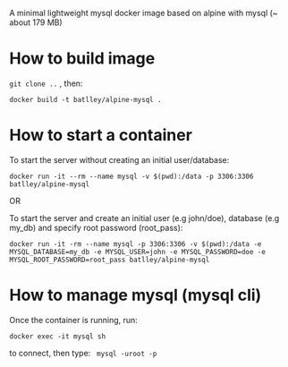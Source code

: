 A minimal lightweight  mysql docker image based on alpine with mysql (~ about 179 MB)

# How to build image

`git clone ..` , then:

```
docker build -t batlley/alpine-mysql .
```

# How to start a container

To start the server without creating an initial user/database:

```
docker run -it --rm --name mysql -v $(pwd):/data -p 3306:3306 batlley/alpine-mysql
```

OR

To start the server and create an initial user (e.g john/doe), database (e.g my_db) and specify root password (root\_pass):

```
docker run -it -rm --name mysql -p 3306:3306 -v $(pwd):/data -e MYSQL_DATABASE=my_db -e MYSQL_USER=john -e MYSQL_PASSWORD=doe -e MYSQL_ROOT_PASSWORD=root_pass batlley/alpine-mysql
```

# How to manage mysql (mysql cli)

Once the container is running, run:

```
docker exec -it mysql sh
```

to connect, then type:  `` mysql -uroot -p``


